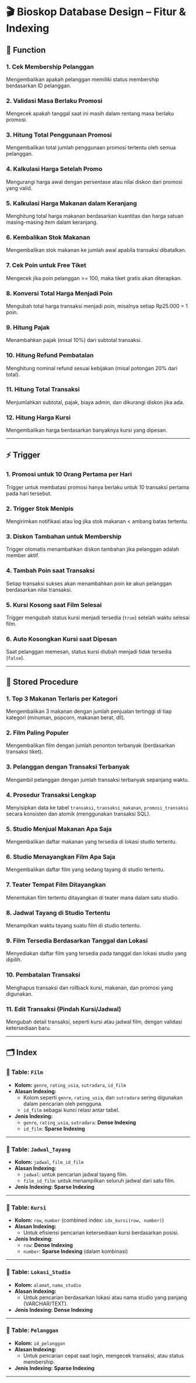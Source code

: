 # 🎬 Bioskop Database Design – Fitur & Indexing

## 🧠 Function

### 1. Cek Membership Pelanggan
Mengembalikan apakah pelanggan memiliki status membership berdasarkan ID pelanggan.

### 2. Validasi Masa Berlaku Promosi
Mengecek apakah tanggal saat ini masih dalam rentang masa berlaku promosi.

### 3. Hitung Total Penggunaan Promosi
Mengembalikan total jumlah penggunaan promosi tertentu oleh semua pelanggan.

### 4. Kalkulasi Harga Setelah Promo
Mengurangi harga awal dengan persentase atau nilai diskon dari promosi yang valid.

### 5. Kalkulasi Harga Makanan dalam Keranjang
Menghitung total harga makanan berdasarkan kuantitas dan harga satuan masing-masing item dalam keranjang.

### 6. Kembalikan Stok Makanan
Mengembalikan stok makanan ke jumlah awal apabila transaksi dibatalkan.

### 7. Cek Poin untuk Free Tiket
Mengecek jika poin pelanggan >= 100, maka tiket gratis akan diterapkan.

### 8. Konversi Total Harga Menjadi Poin
Mengubah total harga transaksi menjadi poin, misalnya setiap Rp25.000 = 1 poin.

### 9. Hitung Pajak
Menambahkan pajak (misal 10%) dari subtotal transaksi.

### 10. Hitung Refund Pembatalan
Menghitung nominal refund sesuai kebijakan (misal potongan 20% dari total).

### 11. Hitung Total Transaksi
Menjumlahkan subtotal, pajak, biaya admin, dan dikurangi diskon jika ada.

### 12. Hitung Harga Kursi
Mengembalikan harga berdasarkan banyaknya kursi yang dipesan.

---

## ⚡ Trigger

### 1. Promosi untuk 10 Orang Pertama per Hari
Trigger untuk membatasi promosi hanya berlaku untuk 10 transaksi pertama pada hari tersebut.

### 2. Trigger Stok Menipis
Mengirimkan notifikasi atau log jika stok makanan < ambang batas tertentu.

### 3. Diskon Tambahan untuk Membership
Trigger otomatis menambahkan diskon tambahan jika pelanggan adalah member aktif.

### 4. Tambah Poin saat Transaksi
Setiap transaksi sukses akan menambahkan poin ke akun pelanggan berdasarkan nilai transaksi.

### 5. Kursi Kosong saat Film Selesai
Trigger mengubah status kursi menjadi tersedia (`true`) setelah waktu selesai film.

### 6. Auto Kosongkan Kursi saat Dipesan
Saat pelanggan memesan, status kursi diubah menjadi tidak tersedia (`false`).

---

## 🧩 Stored Procedure

### 1. Top 3 Makanan Terlaris per Kategori
Mengembalikan 3 makanan dengan jumlah penjualan tertinggi di tiap kategori (minuman, popcorn, makanan berat, dll).

### 2. Film Paling Populer
Mengembalikan film dengan jumlah penonton terbanyak (berdasarkan transaksi tiket).

### 3. Pelanggan dengan Transaksi Terbanyak
Mengambil pelanggan dengan jumlah transaksi terbanyak sepanjang waktu.

### 4. Prosedur Transaksi Lengkap
Menyisipkan data ke tabel `transaksi`, `transaksi_makanan`, `promosi_transaksi` secara konsisten dan atomik (menggunakan transaksi SQL).

### 5. Studio Menjual Makanan Apa Saja
Mengembalikan daftar makanan yang tersedia di lokasi studio tertentu.

### 6. Studio Menayangkan Film Apa Saja
Mengembalikan daftar film yang sedang tayang di studio tertentu.

### 7. Teater Tempat Film Ditayangkan
Menentukan film tertentu ditayangkan di teater mana dalam satu studio.

### 8. Jadwal Tayang di Studio Tertentu
Menampilkan waktu tayang suatu film di studio tertentu.

### 9. Film Tersedia Berdasarkan Tanggal dan Lokasi
Menyediakan daftar film yang tersedia pada tanggal dan lokasi studio yang dipilih.

### 10. Pembatalan Transaksi
Menghapus transaksi dan rollback kursi, makanan, dan promosi yang digunakan.

### 11. Edit Transaksi (Pindah Kursi/Jadwal)
Mengubah detail transaksi, seperti kursi atau jadwal film, dengan validasi ketersediaan baru.

---

## 🗂️ Index

### 📁 Table: `Film`
- **Kolom:** `genre`, `rating_usia`, `sutradara`, `id_film`
- **Alasan Indexing:**
  - Kolom seperti `genre`, `rating_usia`, dan `sutradara` sering digunakan dalam pencarian oleh pengguna.
  - `id_film` sebagai kunci relasi antar tabel.
- **Jenis Indexing:**
  - `genre`, `rating_usia`, `sutradara`: **Dense Indexing**
  - `id_film`: **Sparse Indexing**

---

### 📁 Table: `Jadwal_Tayang`
- **Kolom:** `jadwal`, `film_id_film`
- **Alasan Indexing:**
  - `jadwal`: untuk pencarian jadwal tayang film.
  - `film_id_film`: untuk menampilkan seluruh jadwal dari satu film.
- **Jenis Indexing:** **Sparse Indexing**

---

### 📁 Table: `Kursi`
- **Kolom:** `row`, `number` (combined index: `idx_kursi(row, number)`)
- **Alasan Indexing:**
  - Untuk efisiensi pencarian ketersediaan kursi berdasarkan posisi.
- **Jenis Indexing:**
  - `row`: **Dense Indexing**
  - `number`: **Sparse Indexing** (dalam kombinasi)

---

### 📁 Table: `Lokasi_Studio`
- **Kolom:** `alamat`, `nama_studio`
- **Alasan Indexing:**
  - Untuk pencarian berdasarkan lokasi atau nama studio yang panjang (VARCHAR/TEXT).
- **Jenis Indexing:** **Dense Indexing**

---

### 📁 Table: `Pelanggan`
- **Kolom:** `id_pelanggan`
- **Alasan Indexing:**
  - Untuk pencarian cepat saat login, mengecek transaksi, atau status membership.
- **Jenis Indexing:** **Sparse Indexing**

---
